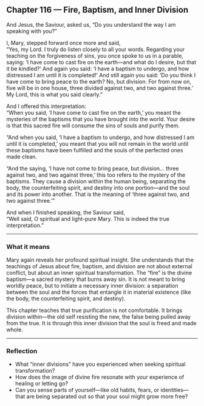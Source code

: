 ## Chapter 116 — Fire, Baptism, and Inner Division

And Jesus, the Saviour, asked us, “Do you understand the way I am speaking with you?”

I, Mary, stepped forward once more and said,  
“Yes, my Lord. I truly do listen closely to all your words. Regarding your teaching on the forgiveness of sins, you once spoke to us in a parable, saying: ‘I have come to cast fire on the earth—and what do I desire, but that it be kindled?’ And again you said: ‘I have a baptism to undergo, and how distressed I am until it is completed!’ And still again you said: ‘Do you think I have come to bring peace to the earth? No, but division. For from now on, five will be in one house, three divided against two, and two against three.’ My Lord, this is what you said clearly.”

And I offered this interpretation:  
“When you said, ‘I have come to cast fire on the earth,’ you meant the mysteries of the baptisms that you have brought into the world. Your desire is that this sacred fire will consume the sins of souls and purify them.

“And when you said, ‘I have a baptism to undergo, and how distressed I am until it is completed,’ you meant that you will not remain in the world until these baptisms have been fulfilled and the souls of the perfected ones made clean.

“And the saying, ‘I have not come to bring peace, but division... three against two, and two against three,’ this too refers to the mystery of the baptisms. They cause a division within the human being, separating the body, the counterfeiting spirit, and destiny into one portion—and the soul and its power into another. That is the meaning of ‘three against two, and two against three.’”

And when I finished speaking, the Saviour said,  
“Well said, O spiritual and light-pure Mary. This is indeed the true interpretation.”

---

### What it means

Mary again reveals her profound spiritual insight. She understands that the teachings of Jesus about fire, baptism, and division are not about external conflict, but about an inner spiritual transformation. The “fire” is the divine baptism—a sacred mystery that burns away sin. It is not meant to bring worldly peace, but to initiate a necessary inner division: a separation between the soul and the forces that entangle it in material existence (like the body, the counterfeiting spirit, and destiny).

This chapter teaches that true purification is not comfortable. It brings division within—the old self resisting the new, the false being pulled away from the true. It is through this inner division that the soul is freed and made whole.

---

### Reflection

* What “inner divisions” have you experienced when seeking spiritual transformation?
* How does the image of divine fire resonate with your experience of healing or letting go?
* Can you sense parts of yourself—like old habits, fears, or identities—that are being separated out so that your soul might grow more free?
